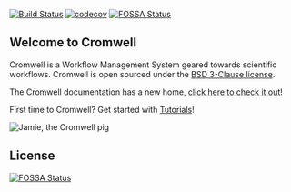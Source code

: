 [![Build Status](https://travis-ci.org/broadinstitute/cromwell.svg?branch=develop)](https://travis-ci.org/broadinstitute/cromwell?branch=develop)
[![codecov](https://codecov.io/gh/broadinstitute/cromwell/branch/develop/graph/badge.svg)](https://codecov.io/gh/broadinstitute/cromwell)
[![FOSSA Status](https://app.fossa.io/api/projects/git%2Bgithub.com%2Fbroadinstitute%2Fcromwell.svg?type=shield)](https://app.fossa.io/projects/git%2Bgithub.com%2Fbroadinstitute%2Fcromwell?ref=badge_shield)

## Welcome to Cromwell

Cromwell is a Workflow Management System geared towards scientific workflows. Cromwell is open sourced under the [BSD 3-Clause license](LICENSE.txt).

The Cromwell documentation has a new home, [click here to check it out](http://cromwell.readthedocs.io/en/develop)!

First time to Cromwell? Get started with [Tutorials](http://cromwell.readthedocs.io/en/develop/tutorials/FiveMinuteIntro/)!

![Jamie, the Cromwell pig](docs/jamie_the_cromwell_pig.png)


## License
[![FOSSA Status](https://app.fossa.io/api/projects/git%2Bgithub.com%2Fbroadinstitute%2Fcromwell.svg?type=large)](https://app.fossa.io/projects/git%2Bgithub.com%2Fbroadinstitute%2Fcromwell?ref=badge_large)